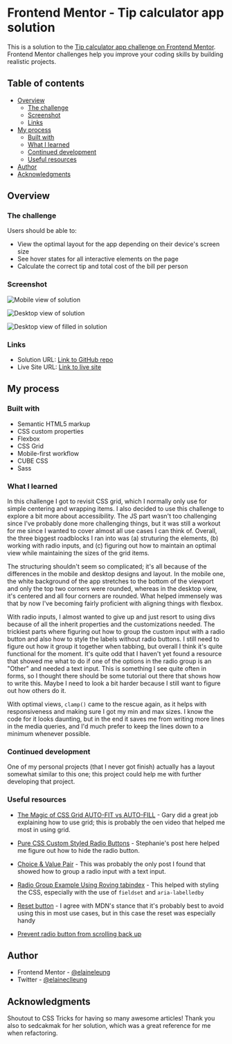 # Frontend Mentor - Tip calculator app solution

This is a solution to the [Tip calculator app challenge on Frontend Mentor](https://www.frontendmentor.io/challenges/tip-calculator-app-ugJNGbJUX). Frontend Mentor challenges help you improve your coding skills by building realistic projects.

## Table of contents

- [Overview](#overview)
  - [The challenge](#the-challenge)
  - [Screenshot](#screenshot)
  - [Links](#links)
- [My process](#my-process)
  - [Built with](#built-with)
  - [What I learned](#what-i-learned)
  - [Continued development](#continued-development)
  - [Useful resources](#useful-resources)
- [Author](#author)
- [Acknowledgments](#acknowledgments)


## Overview

### The challenge

Users should be able to:

- View the optimal layout for the app depending on their device's screen size
- See hover states for all interactive elements on the page
- Calculate the correct tip and total cost of the bill per person

### Screenshot

![Mobile view of solution](./design/mobile.png)

![Desktop view of solution](./design/desktop.png)

![Desktop view of filled in solution](./design/desktop-completed.png)

### Links

- Solution URL: [Link to GitHub repo](https://github.com/elaineleung/frontendmentor/tree/main/tipcalculatorapp/)
- Live Site URL: [Link to live site](https://elaineleung.github.io/frontendmentor/tipcalculatorapp/)

## My process

### Built with

- Semantic HTML5 markup
- CSS custom properties
- Flexbox
- CSS Grid
- Mobile-first workflow
- CUBE CSS
- Sass

### What I learned

In this challenge I got to revisit CSS grid, which I normally only use for simple centering and wrapping items. I also decided to use this challenge to explore a bit more about accessibility. The JS part wasn't too challenging since I've probably done more challenging things, but it was still a workout for me since I wanted to cover almost all use cases I can think of. Overall, the three biggest roadblocks I ran into was (a) struturing the elements, (b) working with radio inputs, and (c) figuring out how to maintain an optimal view while maintaining the sizes of the grid items. 

The structuring shouldn't seem so complicated; it's all because of the differences in the mobile and desktop designs and layout. In the mobile one, the white background of the app stretches to the bottom of the viewport and only the top two corners were rounded, whereas in the desktop view, it's centered and all four corners are rounded. What helped immensely was that by now I've becoming fairly proficient with aligning things with flexbox. 

With radio inputs, I almost wanted to give up and just resort to using divs because of all the inherit properties and the customizations needed. The trickiest parts where figuring out how to group the custom input with a radio button and also how to style the labels without radio buttons. I still need to figure out how it group it together when tabbing, but overall I think it's quite functional for the moment. It's quite odd that I haven't yet found a resource that showed me what to do if one of the options in the radio group is an "Other" and needed a text input. This is something I see quite often in forms, so I thought there should be some tutorial out there that shows how to write this. Maybe I need to look a bit harder because I still want to figure out how others do it.

With optimal views, `clamp()` came to the rescue again, as it helps with responsiveness and making sure I got my min and max sizes. I know the code for it looks daunting, but in the end it saves me from writing more lines in the media queries, and I'd much prefer to keep the lines down to a minimum whenever possible. 

### Continued development

One of my personal projects (that I never got finish) actually has a layout somewhat similar to this one; this project could help me with further developing that project.

### Useful resources

- [The Magic of CSS Grid AUTO-FIT vs AUTO-FILL](https://www.youtube.com/watch?v=qII5BueXWD4) - Gary did a great job explaining how to use grid; this is probably the oen video that helped me most in using grid.

- [Pure CSS Custom Styled Radio Buttons](https://moderncss.dev/pure-css-custom-styled-radio-buttons/) - Stephanie's post here helped me figure out how to hide the radio button.

- [Choice & Value Pair](https://css-tricks.com/choice-value-pair/) - This was probably the only post I found that showed how to group a radio input with a text input.

- [Radio Group Example Using Roving tabindex](https://w3c.github.io/aria-practices/examples/radio/radio.html) - This helped with styling the CSS, especially with the use of `fieldset` and `aria-labelledby`

- [Reset button](https://developer.mozilla.org/en-US/docs/Web/HTML/Element/input/reset) - I agree with MDN's stance that it's probably best to avoid using this in most use cases, but in this case the reset was especially handy

- [Prevent radio button from scrolling back up](https://stackoverflow.com/questions/24299567/radio-button-causes-browser-to-jump-to-the-top/49452792#49452792) 

## Author

- Frontend Mentor - [@elaineleung](https://www.frontendmentor.io/profile/elaineleung)
- Twitter - [@elaineclleung](https://twitter.com/elaineclleung)

## Acknowledgments

Shoutout to CSS Tricks for having so many awesome articles! Thank you also to sedcakmak for her solution, which was a great reference for me when refactoring.
